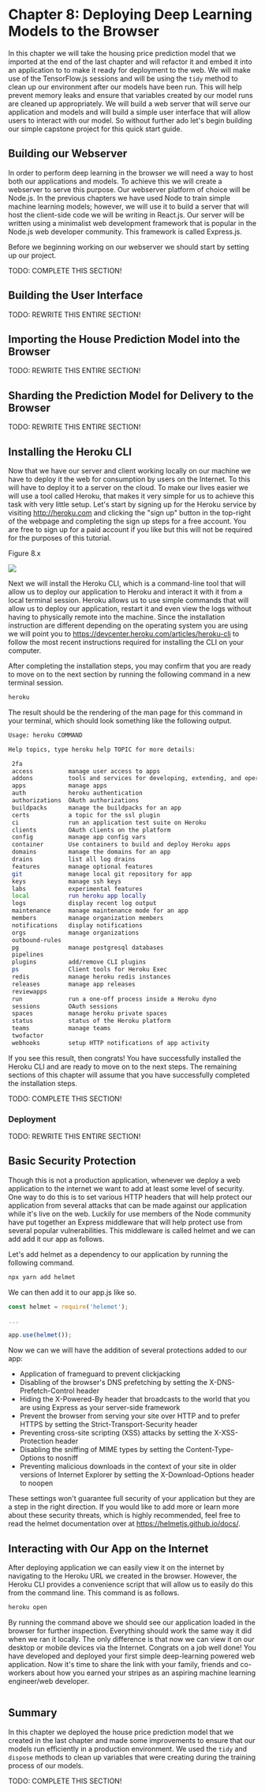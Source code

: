 # Chapter 8: Deploying Deep Learning Models to the Browser

In this chapter we will take the housing price prediction model that we imported at the end of the last chapter and will refactor it and embed it into an application to to make it ready for deployment to the web. We will make use of the TensorFlow.js sessions and will be using the `tidy` method to clean up our environment after our models have been run. This will help prevent memory leaks and ensure that variables created by our model runs are cleaned up appropriately. We will build a web server that will serve our application and models and will build a simple user interface that will allow users to interact with our model. So without further ado let's begin building our simple capstone project for this quick start guide.

## Building our Webserver

In order to perform deep learning in the browser we will need a way to host both our applications and models. To achieve this we will create a webserver to serve this purpose. Our webserver platform of choice will be Node.js. In the previous chapters we have used Node to train simple machine learning models; however, we will use it to build a server that will host the client-side code we will be writing in React.js. Our server will be written using a minimalist web development framework that is popular in the Node.js web developer community. This framework is called Express.js.

Before we beginning working on our webserver we should start by setting up our project.

TODO: COMPLETE THIS SECTION!

## Building the User Interface

TODO: REWRITE THIS ENTIRE SECTION!

## Importing the House Prediction Model into the Browser

TODO: REWRITE THIS ENTIRE SECTION!

## Sharding the Prediction Model for Delivery to the Browser

TODO: REWRITE THIS ENTIRE SECTION!

## Installing the Heroku CLI

Now that we have our server and client working locally on our machine we have to deploy it the web for consumption by users on the Internet. To this will have to deploy it to a server on the cloud. To make our lives easier we will use a tool called Heroku, that makes it very simple for us to achieve this task with very little setup. Let's start by signing up for the Heroku service by visiting http://heroku.com and clicking the "sign up" button in the top-right of the webpage and completing the sign up steps for a free account. You are free to sign up for a paid account if you like but this will not be required for the purposes of this tutorial.

Figure 8.x

![](./images/figure_8_x)

Next we will install the Heroku CLI, which is a command-line tool that will allow us to deploy our application to Heroku and interact it with it from a local terminal session. Heroku allows us to use simple commands that will allow us to deploy our application, restart it and even view the logs without having to physically remote into the machine. Since the installation instruction are different depending on the operating system you are using we will point you to https://devcenter.heroku.com/articles/heroku-cli to follow the most recent instructions required for installing the CLI on your computer.

After completing the installation steps, you may confirm that you are ready to move on to the next section by running the following command in a new terminal session.

```bash
heroku
```

The result should be the rendering of the man page for this command in your terminal, which should look something like the following output.

```bash
Usage: heroku COMMAND

Help topics, type heroku help TOPIC for more details:

 2fa
 access          manage user access to apps
 addons          tools and services for developing, extending, and operating your app
 apps            manage apps
 auth            heroku authentication
 authorizations  OAuth authorizations
 buildpacks      manage the buildpacks for an app
 certs           a topic for the ssl plugin
 ci              run an application test suite on Heroku
 clients         OAuth clients on the platform
 config          manage app config vars
 container       Use containers to build and deploy Heroku apps
 domains         manage the domains for an app
 drains          list all log drains
 features        manage optional features
 git             manage local git repository for app
 keys            manage ssh keys
 labs            experimental features
 local           run heroku app locally
 logs            display recent log output
 maintenance     manage maintenance mode for an app
 members         manage organization members
 notifications   display notifications
 orgs            manage organizations
 outbound-rules
 pg              manage postgresql databases
 pipelines
 plugins         add/remove CLI plugins
 ps              Client tools for Heroku Exec
 redis           manage heroku redis instances
 releases        manage app releases
 reviewapps
 run             run a one-off process inside a Heroku dyno
 sessions        OAuth sessions
 spaces          manage heroku private spaces
 status          status of the Heroku platform
 teams           manage teams
 twofactor
 webhooks        setup HTTP notifications of app activity
```

If you see this result, then congrats! You have successfully installed the Heroku CLI and are ready to move on to the next steps. The remaining sections of this chapter will assume that you have successfully completed the installation steps.

TODO: COMPLETE THIS SECTION!

### Deployment

TODO: REWRITE THIS ENTIRE SECTION!

## Basic Security Protection

Though this is not a production application, whenever we deploy a web application to the internet we want to add at least some level of security. One way to do this is to set various HTTP headers that will help protect our application from several attacks that can be made against our application while it's live on the web. Luckily for use members of the Node community have put together an Express middleware that will help protect use from several popular vulnerabilities. This middleware is called helmet and we can add add it our app as follows.

Let's add helmet as a dependency to our application by running the following command.

```bash
npx yarn add helmet
```

We can then add it to our app.js like so.

```javascript
const helmet = require('helemet');

...

app.use(helmet());
```

Now we can we will have the addition of several protections added to our app:

- Application of frameguard to prevent clickjacking
- Disabling of the browser's DNS prefetching by setting the X-DNS-Prefetch-Control header
- Hiding the X-Powered-By header that broadcasts to the world that you are using Express as your server-side framework
- Prevent the browser from serving your site over HTTP and to prefer HTTPS by setting the Strict-Transport-Security header
- Preventing cross-site scripting (XSS) attacks by setting the X-XSS-Protection header
- Disabling the sniffing of MIME types by setting the Content-Type-Options to nosniff
- Preventing malicious downloads in the context of your site in older versions of Internet Explorer by setting the X-Download-Options header to noopen

These settings won't guarantee full security of your application but they are a step in the right direction. If you would like to add more or learn more about these security threats, which is highly recommended, feel free to read the helmet documentation over at https://helmetjs.github.io/docs/.

## Interacting with Our App on the Internet

After deploying application we can easily view it on the internet by navigating to the Heroku URL we created in the browser. However, the Heroku CLI provides a convenience script that will allow us to easily do this from the command line. This command is as follows.

```bash
heroku open
```

By running the command above we should see our application loaded in the browser for further inspection. Everything should work the same way it did when we ran it locally. The only difference is that now we can view it on our desktop or mobile devices via the Internet. Congrats on a job well done! You have developed and deployed your first simple deep-learning powered web application. Now it's time to share the link with your family, friends and co-workers about how you earned your stripes as an aspiring machine learning engineer/web developer.

![]()

## Summary

In this chapter we deployed the house price prediction model that we created in the last chapter and made some improvements to ensure that our models run efficiently in a production environment. We used the `tidy` and `dispose` methods to clean up variables that were creating during the training process of our models.

TODO: COMPLETE THIS SECTION!
